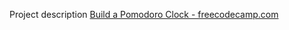 Project description [Build a Pomodoro Clock - freecodecamp.com](https://www.freecodecamp.com/challenges/build-a-pomodoro-clock)
